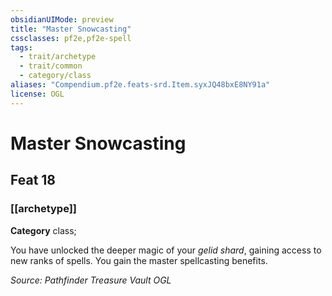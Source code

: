 ```yaml
---
obsidianUIMode: preview
title: "Master Snowcasting"
cssclasses: pf2e,pf2e-spell
tags:
  - trait/archetype
  - trait/common
  - category/class
aliases: "Compendium.pf2e.feats-srd.Item.syxJQ48bxE8NY91a"
license: OGL
---
```

# Master Snowcasting
## Feat 18
### [[archetype]]

**Category** class; 




You have unlocked the deeper magic of your _gelid shard_, gaining access to new ranks of spells. You gain the master spellcasting benefits.

*Source: Pathfinder Treasure Vault*
*OGL*
